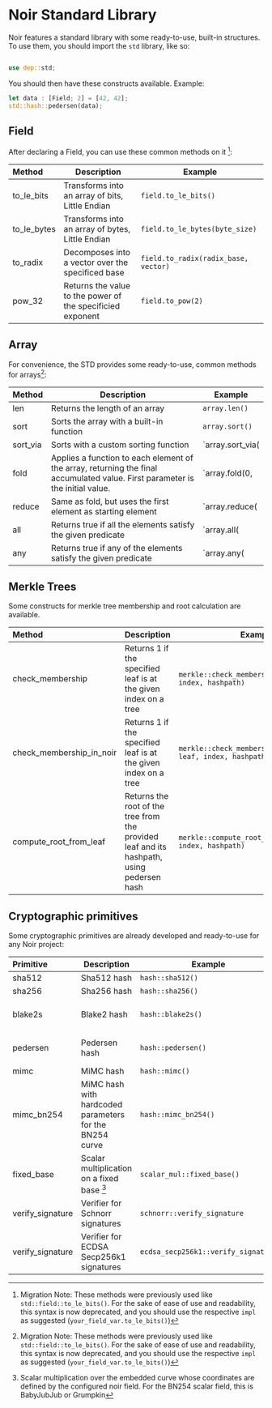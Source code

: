 # Noir Standard Library

Noir features a standard library with some ready-to-use, built-in structures. To use them, you should import the `std` library, like so:

``` rust

use dep::std;
```

You should then have these constructs available. Example:

``` rust
let data : [Field; 2] = [42, 42];
std::hash::pedersen(data);
```

## Field

After declaring a Field, you can use these common methods on it [^migrationNote]:

| Method   | Description  | Example                        |
|:---------|--------------|--------------------------------|
|to_le_bits| Transforms into an array of bits, Little Endian | `field.to_le_bits()` |
|to_le_bytes| Transforms into an array of bytes, Little Endian | `field.to_le_bytes(byte_size)` |
|to_radix| Decomposes into a vector over the specificed base | `field.to_radix(radix_base, vector)`
|pow_32| Returns the value to the power of the specificied exponent | `field.to_pow(2)` |

## Array

For convenience, the STD provides some ready-to-use, common methods for arrays[^migrationNote]:

| Method   | Description    | Example                        |
|:---------|----------------------|--------------------------------|
| len      | Returns the length of an array                                                                                                | `array.len()`                  |
| sort | Sorts the array with a built-in function                                                                                           | `array.sort()`                 |
| sort_via | Sorts with a custom sorting function                                                                                          | `array.sort_via(|a, b| a < b)` |
| fold     | Applies a function to each element of the array, returning the final accumulated value. First parameter is the initial value. | `array.fold(0, |a, b| a < b)`  |
| reduce   | Same as fold, but uses the first element as starting element                                                                  | `array.reduce(|a, b| a < b)`   |
| all      | Returns true if all the elements satisfy the given predicate                                                                  | `array.all(|a, b| a < b)`      |
| any      | Returns true if any of the elements satisfy the given predicate                                                               | `array.any(|a, b| a < b)`      |

[^migrationNote]: Migration Note: These methods were previously used like `std::field::to_le_bits()`. For the sake of ease of use and readability, this syntax is now deprecated, and you should use the respective `impl` as suggested (`your_field_var.to_le_bits()`)

## Merkle Trees

Some constructs for merkle tree membership and root calculation are available.

| Method                   | Description                                                     | Example                                                         | Obs                                           |
|:-------------------------|-----------------------------------------------------------------|-----------------------------------------------------------------|-----------------------------------------------|
| check_membership         | Returns 1 if the specified leaf is at the given index on a tree | `merkle::check_membership(root, leaf, index, hashpath)`         | Implementation provided by barretenberg       |
| check_membership_in_noir | Returns 1 if the specified leaf is at the given index on a tree | `merkle::check_membership_in_noir(root, leaf, index, hashpath)` | Computed in noir, so it works in all backends |
| compute_root_from_leaf      | Returns the root of the tree from the provided leaf and its hashpath, using pedersen hash                                                                                                | `merkle::compute_root_from_leaf(leaf, index, hashpath)`                  |

## Cryptographic primitives

Some cryptographic primitives are already developed and ready-to-use for any Noir project:

| Primitive                 | Description                                             | Example                        | Obs |
|:--------------------------|---------------------------------------------------------| ----                        | -----|
| sha512              | Sha512 hash                                             | `hash::sha512()`                        |
| sha256              | Sha256 hash                                             |`hash::sha256()`                        |
| blake2s             | Blake2 hash                                             |`hash::blake2s()`                        | Implementation provided by barretenberg |
| pedersen            | Pedersen hash                                           |`hash::pedersen()`                        | Implementation provided by barretenberg |
| mimc                | MiMC hash                                               |`hash::mimc()`                        |
| mimc_bn254          | MiMC hash with hardcoded parameters for the BN254 curve |`hash::mimc_bn254()`                        |
| fixed_base    | Scalar multiplication on a fixed base [^note]           |`scalar_mul::fixed_base()`                        | Implementation provided by barretenberg |
| verify_signature | Verifier for Schnorr signatures                         | `schnorr::verify_signature`                        | Implementation provided by barretenberg |
| verify_signature | Verifier for ECDSA Secp256k1 signatures                         | `ecdsa_secp256k1::verify_signature`                        | Implementation provided by barretenberg |

[^note]: Scalar multiplication over the embedded curve whose coordinates are defined by the configured noir field. For the BN254 scalar field, this is BabyJubJub or Grumpkin
